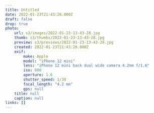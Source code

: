 ```yaml
---
title: Untitled
date: 2022-01-23T21:43:28.000Z
draft: false
drop: true
photo:
    url: s3/images/2022-01-23-13-43-28.jpg
    thumb: s3/thumbs/2022-01-23-13-43-28.jpg
    preview: s3/previews/2022-01-23-13-43-28.jpg
    created: 2022-01-23T21:43:28.000Z
    exif:
        make: Apple
        model: "iPhone 12 mini"
        lens: "iPhone 12 mini back dual wide camera 4.2mm f/1.6"
        iso: 800
        aperture: 1.6
        shutter_speed: 1/30
        focal_length: "4.2 mm"
        gps: null
    title: null
    caption: null
links: []
---
```

